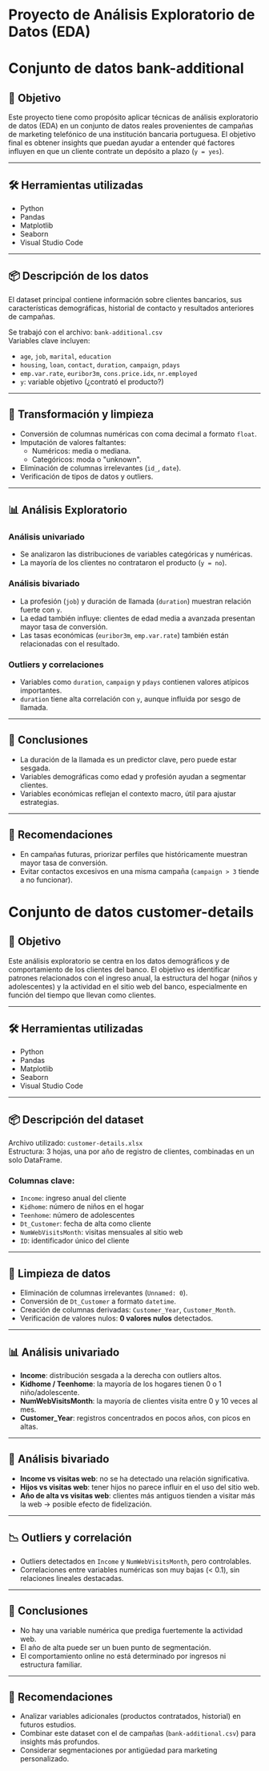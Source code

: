 # Proyecto de Análisis Exploratorio de Datos (EDA) 

# Conjunto de datos bank-additional

## 🧠 Objetivo

Este proyecto tiene como propósito aplicar técnicas de análisis exploratorio de datos (EDA) en un conjunto de datos reales provenientes de campañas de marketing telefónico de una institución bancaria portuguesa. El objetivo final es obtener insights que puedan ayudar a entender qué factores influyen en que un cliente contrate un depósito a plazo (`y = yes`).

---

## 🛠️ Herramientas utilizadas

- Python
- Pandas
- Matplotlib
- Seaborn
- Visual Studio Code

---

## 📦 Descripción de los datos

El dataset principal contiene información sobre clientes bancarios, sus características demográficas, historial de contacto y resultados anteriores de campañas.

Se trabajó con el archivo: `bank-additional.csv`  
Variables clave incluyen:

- `age`, `job`, `marital`, `education`
- `housing`, `loan`, `contact`, `duration`, `campaign`, `pdays`
- `emp.var.rate`, `euribor3m`, `cons.price.idx`, `nr.employed`
- `y`: variable objetivo (¿contrató el producto?)

---

## 🧹 Transformación y limpieza

- Conversión de columnas numéricas con coma decimal a formato `float`.
- Imputación de valores faltantes:
  - Numéricos: media o mediana.
  - Categóricos: moda o "unknown".
- Eliminación de columnas irrelevantes (`id_`, `date`).
- Verificación de tipos de datos y outliers.

---

## 📊 Análisis Exploratorio

### Análisis univariado
- Se analizaron las distribuciones de variables categóricas y numéricas.
- La mayoría de los clientes no contrataron el producto (`y = no`).

### Análisis bivariado
- La profesión (`job`) y duración de llamada (`duration`) muestran relación fuerte con `y`.
- La edad también influye: clientes de edad media a avanzada presentan mayor tasa de conversión.
- Las tasas económicas (`euribor3m`, `emp.var.rate`) también están relacionadas con el resultado.

### Outliers y correlaciones
- Variables como `duration`, `campaign` y `pdays` contienen valores atípicos importantes.
- `duration` tiene alta correlación con `y`, aunque influida por sesgo de llamada.

---


## 🧩 Conclusiones

- La duración de la llamada es un predictor clave, pero puede estar sesgada.
- Variables demográficas como edad y profesión ayudan a segmentar clientes.
- Variables económicas reflejan el contexto macro, útil para ajustar estrategias.

---

## 📌 Recomendaciones

- En campañas futuras, priorizar perfiles que históricamente muestran mayor tasa de conversión.
- Evitar contactos excesivos en una misma campaña (`campaign > 3` tiende a no funcionar).





# Conjunto de datos customer-details

## 🧠 Objetivo

Este análisis exploratorio se centra en los datos demográficos y de comportamiento de los clientes del banco. El objetivo es identificar patrones relacionados con el ingreso anual, la estructura del hogar (niños y adolescentes) y la actividad en el sitio web del banco, especialmente en función del tiempo que llevan como clientes.

---

## 🛠️ Herramientas utilizadas

- Python 
- Pandas
- Matplotlib
- Seaborn
- Visual Studio Code

---

## 📦 Descripción del dataset

Archivo utilizado: `customer-details.xlsx`  
Estructura: 3 hojas, una por año de registro de clientes, combinadas en un solo DataFrame.

### Columnas clave:
- `Income`: ingreso anual del cliente
- `Kidhome`: número de niños en el hogar
- `Teenhome`: número de adolescentes
- `Dt_Customer`: fecha de alta como cliente
- `NumWebVisitsMonth`: visitas mensuales al sitio web
- `ID`: identificador único del cliente

---

## 🧹 Limpieza de datos

- Eliminación de columnas irrelevantes (`Unnamed: 0`).
- Conversión de `Dt_Customer` a formato `datetime`.
- Creación de columnas derivadas: `Customer_Year`, `Customer_Month`.
- Verificación de valores nulos: **0 valores nulos** detectados.

---

## 📊 Análisis univariado

- **Income**: distribución sesgada a la derecha con outliers altos.
- **Kidhome / Teenhome**: la mayoría de los hogares tienen 0 o 1 niño/adolescente.
- **NumWebVisitsMonth**: la mayoría de clientes visita entre 0 y 10 veces al mes.
- **Customer_Year**: registros concentrados en pocos años, con picos en altas.

---

## 🔗 Análisis bivariado

- **Income vs visitas web**: no se ha detectado una relación significativa.
- **Hijos vs visitas web**: tener hijos no parece influir en el uso del sitio web.
- **Año de alta vs visitas web**: clientes más antiguos tienden a visitar más la web → posible efecto de fidelización.

---

## 📉 Outliers y correlación

- Outliers detectados en `Income` y `NumWebVisitsMonth`, pero controlables.
- Correlaciones entre variables numéricas son muy bajas (< 0.1), sin relaciones lineales destacadas.

---

## 🧩 Conclusiones

- No hay una variable numérica que prediga fuertemente la actividad web.
- El año de alta puede ser un buen punto de segmentación.
- El comportamiento online no está determinado por ingresos ni estructura familiar.

---

## 📌 Recomendaciones

- Analizar variables adicionales (productos contratados, historial) en futuros estudios.
- Combinar este dataset con el de campañas (`bank-additional.csv`) para insights más profundos.
- Considerar segmentaciones por antigüedad para marketing personalizado.
